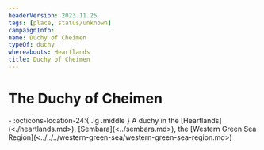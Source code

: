 ```yaml
---
headerVersion: 2023.11.25
tags: [place, status/unknown]
campaignInfo:
name: Duchy of Cheimen
typeOf: duchy
whereabouts: Heartlands
title: Duchy of Cheimen
---
```

# The Duchy of Cheimen
<div class="grid cards ext-narrow-margin ext-one-column" markdown>
-    :octicons-location-24:{ .lg .middle } A duchy in the [Heartlands](<./heartlands.md>), [Sembara](<../sembara.md>), the [Western Green Sea Region](<../../../western-green-sea/western-green-sea-region.md>)  
</div>







